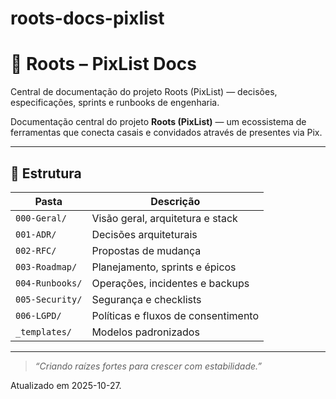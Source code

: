# roots-docs-pixlist

# 🌿 Roots – PixList Docs

Central de documentação do projeto Roots (PixList) — decisões, especificações, sprints e runbooks de engenharia.

Documentação central do projeto **Roots (PixList)** — um ecossistema de ferramentas que conecta casais e convidados através de presentes via Pix.

---

## 📂 Estrutura
| Pasta           |              Descrição               |
|-----------------|--------------------------------------|
| `000-Geral/`    | Visão geral, arquitetura e stack     |
| `001-ADR/`      | Decisões arquiteturais               |
| `002-RFC/`      | Propostas de mudança                 |
| `003-Roadmap/`  | Planejamento, sprints e épicos       |
| `004-Runbooks/` | Operações, incidentes e backups      |
| `005-Security/` | Segurança e checklists               |
| `006-LGPD/`     | Políticas e fluxos de consentimento  |
| `_templates/`   | Modelos padronizados                 |

---

> _“Criando raízes fortes para crescer com estabilidade.”_

Atualizado em 2025-10-27.

